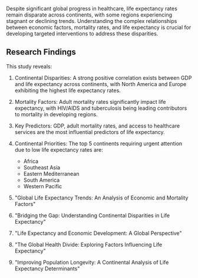 
Despite significant global progress in healthcare, life expectancy rates remain disparate across continents, with some regions experiencing stagnant or declining trends. Understanding the complex relationships between economic factors, mortality rates, and life expectancy is crucial for developing targeted interventions to address these disparities.


## Research Findings

This study reveals:


1. Continental Disparities: A strong positive correlation exists between GDP and life expectancy across continents, with North America and Europe exhibiting the highest life expectancy rates.


1. Mortality Factors: Adult mortality rates significantly impact life expectancy, with HIV/AIDS and tuberculosis being leading contributors to mortality in developing regions.


1. Key Predictors: GDP, adult mortality rates, and access to healthcare services are the most influential predictors of life expectancy.


1. Continental Priorities: The top 5 continents requiring urgent attention due to low life expectancy rates are:
    - Africa
    - Southeast Asia
    - Eastern Mediterranean
    - South America
    - Western Pacific



1. "Global Life Expectancy Trends: An Analysis of Economic and Mortality Factors"


1. "Bridging the Gap: Understanding Continental Disparities in Life Expectancy"


1. "Life Expectancy and Economic Development: A Global Perspective"


1. "The Global Health Divide: Exploring Factors Influencing Life Expectancy"


1. "Improving Population Longevity: A Continental Analysis of Life Expectancy Determinants"
